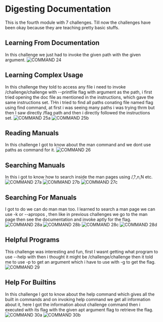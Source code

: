 # Digesting Documentation
This is the fourth module with 7 challenges. Till now the challenges have been okay because they are teaching pretty basic stuffs.

## Learning From Documentation 
In this challenge we just had to invoke the given path with the given argument.
![COMMAND 24](screenshots/screenshot24.png)

## Learning Complex Usage
In this challenge they told to access any file i need to invoke /challenge/challenge with --printfile flag with argument as the path, i first tried opening the doc file as mentioned in the instructions, which gave the same instructions set. THn i tried to find all paths conating file named flag using find command, at first i was seeing many paths i was trying thrm but then I saw directly /flag path and then i directly followed the instructions set.
![COMMAND 25a](screenshots/screenshot25a.png)
![COMMAND 25b](screenshots/screenshot25b.png)


## Reading Manuals
In this challenge I got to know about the man command and we dont use paths as command for it.
![COMMAND 26](screenshots/screenshot26.png)

## Searching Manuals
In this i got to know how to search inside the man pages using  /,?,n,N etc.
![COMMAND 27a](screenshots/screenshot27a.png)
![COMMAND 27b](screenshots/screenshot27b.png)
![COMMAND 27c](screenshots/screenshot27c.png)

## Searching For Manuals
I got to do we can do man man too. I learned to search a man page we can use -k or --apropos , then like in previous challenges we go to the man page then see the documentation and invoke aptly for the flag.
![COMMAND 28a](screenshots/screenshot28a.png)
![COMMAND 28b](screenshots/screenshot28b.png)
![COMMAND 28c](screenshots/screenshot28c.png)
![COMMAND 28d](screenshots/screenshot28d.png)

## Helpful Programs
This challenge was interesting and fun, first I wasnt getting what program to use --help with then i thought it might be /challenge/challenge then it told me to use -p to get an argument which i have to use with -g to get the flag.
![COMMAND 29](screenshots/screenshot29.png)

## Help For Builtins
In this challenge I got to know about the help command which gives all the built in commands and on invoking help command we get all information about it, here I got the information about challenge command then i executed with its flag with the given apt argument flag to retrieve the flag.
![COMMAND 30a](screenshots/screenshot30a.png)
![COMMAND 30b](screenshots/screenshot30b.png)

